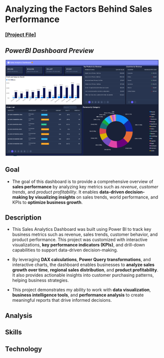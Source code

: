 # Analyzing the Factors Behind Sales Performance

### [[Project File]](/PowerBI/Content/Sales_Analytics_Dashboard.pbix)

## *PowerBI Dashboard Preview*
![Dashboard Preview](/PowerBI/Images/SalesDashboard.png)

## Goal
- The goal of this dashboard is to provide a comprehensive overview of **sales performance** by analyzing key metrics such as *revenue*, *customer trends*, and *product profitability*. It enables **data-driven decision-making by visualizing insights** on sales trends, world performance, and KPIs to **optimize business growth**.
## Description
- This Sales Analytics Dashboard was built using Power BI to track key business metrics such as revenue, sales trends, customer behavior, and product performance. This project was customized with interactive visualizations, **key performance indicators (KPIs)**, and drill-down capabilities to support data-driven decision-making.
  
- By leveraging **DAX calculations**, **Power Query transformations**, and interactive charts, the dashboard enables businesses to **analyze sales growth over time**, **regional sales distribution**, and **product profitability**. It also provides actionable insights into customer purchasing patterns, helping business strategies.
  
- This project demonstrates my ability to work with **data visualization**, **business intelligence tools**, and **performance analysis** to create meaningful reports that drive informed decisions.
## Analysis

## Skills

## Technology

